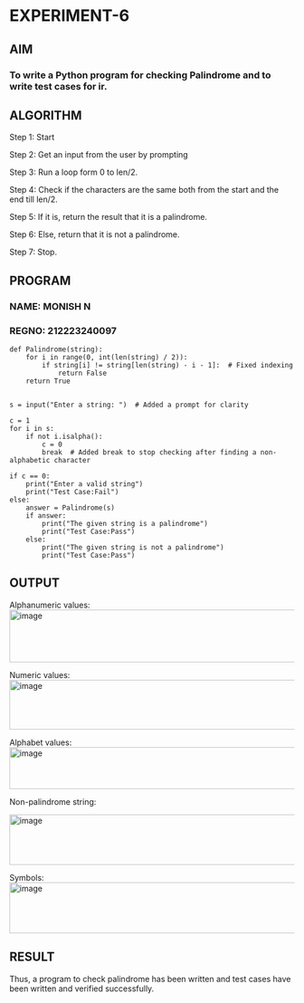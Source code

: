 # EXPERIMENT-6

## AIM
### To write a Python program for checking Palindrome and to write test cases for ir. 

## ALGORITHM
Step 1: Start

Step 2: Get an input from the user by prompting

Step 3: Run a loop form 0 to len/2.

Step 4: Check if the characters are the same both from the start and the end till len/2.

Step 5: If it is, return the result that it is a palindrome.

Step 6: Else, return that it is not a palindrome.

Step 7: Stop. 

## PROGRAM
### NAME: MONISH N
### REGNO: 212223240097
~~~
def Palindrome(string):
    for i in range(0, int(len(string) / 2)):
        if string[i] != string[len(string) - i - 1]:  # Fixed indexing
            return False
    return True


s = input("Enter a string: ")  # Added a prompt for clarity

c = 1
for i in s:
    if not i.isalpha():
        c = 0
        break  # Added break to stop checking after finding a non-alphabetic character

if c == 0:
    print("Enter a valid string")
    print("Test Case:Fail")
else:
    answer = Palindrome(s)
    if answer:
        print("The given string is a palindrome")
        print("Test Case:Pass")
    else:
        print("The given string is not a palindrome")
        print("Test Case:Pass") 

~~~

## OUTPUT

Alphanumeric values:
<img width="687" height="93" alt="image" src="https://github.com/user-attachments/assets/23ac8502-ee08-47a1-85f6-d52cffb20026" />

Numeric values:
<img width="675" height="88" alt="image" src="https://github.com/user-attachments/assets/b75066bb-400c-425f-a74c-720462586cb6" />


Alphabet values:
<img width="598" height="74" alt="image" src="https://github.com/user-attachments/assets/a6a40b8b-e22b-42ab-be80-9ed79f9efcc6" />

Non-palindrome string:

<img width="648" height="89" alt="image" src="https://github.com/user-attachments/assets/bb4a3dab-a0ec-47ab-8b9c-4e67b72dfad0" />


Symbols:
<img width="630" height="90" alt="image" src="https://github.com/user-attachments/assets/152434ee-e8f3-46c8-b47b-01895cfc80d1" />


## RESULT
Thus, a program to check palindrome has been written and test cases have been written and verified
successfully. 
